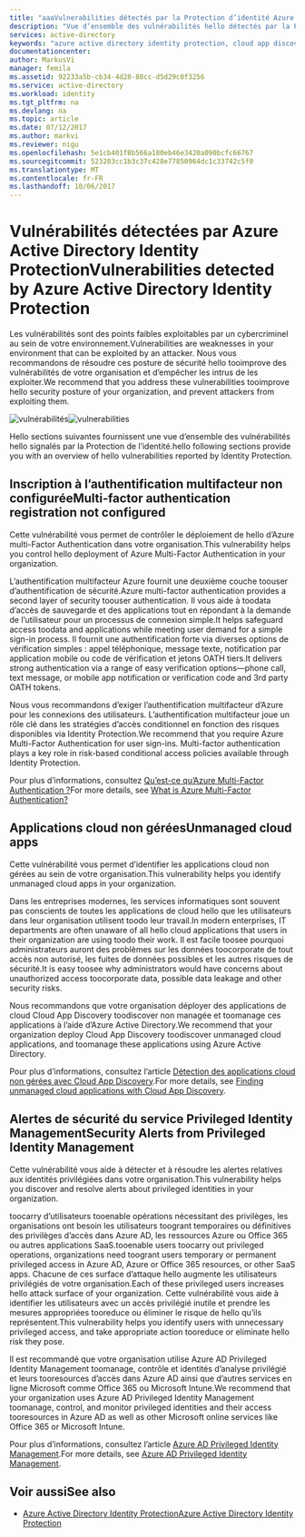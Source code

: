 ```yaml
---
title: "aaaVulnerabilities détectés par la Protection d’identité Azure Active Directory | Documents Microsoft"
description: "Vue d’ensemble des vulnérabilités hello détectés par la Protection d’identité Azure Active Directory."
services: active-directory
keywords: "azure active directory identity protection, cloud app discovery, gestion d’applications, sécurité, risque, niveau de risque, vulnérabilité, stratégie de sécurité"
documentationcenter: 
author: MarkusVi
manager: femila
ms.assetid: 92233a5b-cb34-4d28-88cc-d5d29c0f3256
ms.service: active-directory
ms.workload: identity
ms.tgt_pltfrm: na
ms.devlang: na
ms.topic: article
ms.date: 07/12/2017
ms.author: markvi
ms.reviewer: nigu
ms.openlocfilehash: 5e1cb401f8b566a180eb46e3420a090bcfc66767
ms.sourcegitcommit: 523283cc1b3c37c428e77850964dc1c33742c5f0
ms.translationtype: MT
ms.contentlocale: fr-FR
ms.lasthandoff: 10/06/2017
---
```

# <a name="vulnerabilities-detected-by-azure-active-directory-identity-protection"></a><span data-ttu-id="68b2d-104">Vulnérabilités détectées par Azure Active Directory Identity Protection</span><span class="sxs-lookup"><span data-stu-id="68b2d-104">Vulnerabilities detected by Azure Active Directory Identity Protection</span></span>
<span data-ttu-id="68b2d-105">Les vulnérabilités sont des points faibles exploitables par un cybercriminel au sein de votre environnement.</span><span class="sxs-lookup"><span data-stu-id="68b2d-105">Vulnerabilities are weaknesses in your environment that can be exploited by an attacker.</span></span> <span data-ttu-id="68b2d-106">Nous vous recommandons de résoudre ces posture de sécurité hello tooimprove des vulnérabilités de votre organisation et d’empêcher les intrus de les exploiter.</span><span class="sxs-lookup"><span data-stu-id="68b2d-106">We recommend that you address these vulnerabilities tooimprove hello security posture of your organization, and prevent attackers from exploiting them.</span></span>


<span data-ttu-id="68b2d-107">![vulnérabilités](./media/active-directory-identityprotection-vulnerabilities/101.png "vulnérabilités")</span><span class="sxs-lookup"><span data-stu-id="68b2d-107">![vulnerabilities](./media/active-directory-identityprotection-vulnerabilities/101.png "vulnerabilities")</span></span>



<span data-ttu-id="68b2d-108">Hello sections suivantes fournissent une vue d’ensemble des vulnérabilités hello signalés par la Protection de l’identité.</span><span class="sxs-lookup"><span data-stu-id="68b2d-108">hello following sections provide you with an overview of hello vulnerabilities reported by Identity Protection.</span></span>

## <a name="multi-factor-authentication-registration-not-configured"></a><span data-ttu-id="68b2d-109">Inscription à l’authentification multifacteur non configurée</span><span class="sxs-lookup"><span data-stu-id="68b2d-109">Multi-factor authentication registration not configured</span></span>
<span data-ttu-id="68b2d-110">Cette vulnérabilité vous permet de contrôler le déploiement de hello d’Azure multi-Factor Authentication dans votre organisation.</span><span class="sxs-lookup"><span data-stu-id="68b2d-110">This vulnerability helps you control hello deployment of Azure Multi-Factor Authentication in your organization.</span></span> 

<span data-ttu-id="68b2d-111">L’authentification multifacteur Azure fournit une deuxième couche toouser d’authentification de sécurité.</span><span class="sxs-lookup"><span data-stu-id="68b2d-111">Azure multi-factor authentication provides a second layer of security toouser authentication.</span></span> <span data-ttu-id="68b2d-112">Il vous aide à toodata d’accès de sauvegarde et des applications tout en répondant à la demande de l’utilisateur pour un processus de connexion simple.</span><span class="sxs-lookup"><span data-stu-id="68b2d-112">It helps safeguard access toodata and applications while meeting user demand for a simple sign-in process.</span></span> <span data-ttu-id="68b2d-113">Il fournit une authentification forte via diverses options de vérification simples : appel téléphonique, message texte, notification par application mobile ou code de vérification et jetons OATH tiers.</span><span class="sxs-lookup"><span data-stu-id="68b2d-113">It delivers strong authentication via a range of easy verification options—phone call, text message, or mobile app notification or verification code and 3rd party OATH tokens.</span></span>

<span data-ttu-id="68b2d-114">Nous vous recommandons d’exiger l’authentification multifacteur d’Azure pour les connexions des utilisateurs. L’authentification multifacteur joue un rôle clé dans les stratégies d’accès conditionnel en fonction des risques disponibles via Identity Protection.</span><span class="sxs-lookup"><span data-stu-id="68b2d-114">We recommend that you require Azure Multi-Factor Authentication for user sign-ins. Multi-factor authentication plays a key role in risk-based conditional access policies available through Identity Protection.</span></span>

<span data-ttu-id="68b2d-115">Pour plus d’informations, consultez [Qu’est-ce qu’Azure Multi-Factor Authentication ?](../multi-factor-authentication/multi-factor-authentication.md)</span><span class="sxs-lookup"><span data-stu-id="68b2d-115">For more details, see [What is Azure Multi-Factor Authentication?](../multi-factor-authentication/multi-factor-authentication.md)</span></span>

## <a name="unmanaged-cloud-apps"></a><span data-ttu-id="68b2d-116">Applications cloud non gérées</span><span class="sxs-lookup"><span data-stu-id="68b2d-116">Unmanaged cloud apps</span></span>
<span data-ttu-id="68b2d-117">Cette vulnérabilité vous permet d’identifier les applications cloud non gérées au sein de votre organisation.</span><span class="sxs-lookup"><span data-stu-id="68b2d-117">This vulnerability helps you identify unmanaged cloud apps in your organization.</span></span>

<span data-ttu-id="68b2d-118">Dans les entreprises modernes, les services informatiques sont souvent pas conscients de toutes les applications de cloud hello que les utilisateurs dans leur organisation utilisent toodo leur travail.</span><span class="sxs-lookup"><span data-stu-id="68b2d-118">In modern enterprises, IT departments are often unaware of all hello cloud applications that users in their organization are using toodo their work.</span></span> <span data-ttu-id="68b2d-119">Il est facile toosee pourquoi administrateurs auront des problèmes sur les données toocorporate de tout accès non autorisé, les fuites de données possibles et les autres risques de sécurité.</span><span class="sxs-lookup"><span data-stu-id="68b2d-119">It is easy toosee why administrators would have concerns about unauthorized access toocorporate data, possible data leakage and other security risks.</span></span> 

<span data-ttu-id="68b2d-120">Nous recommandons que votre organisation déployer des applications de cloud Cloud App Discovery toodiscover non managée et toomanage ces applications à l’aide d’Azure Active Directory.</span><span class="sxs-lookup"><span data-stu-id="68b2d-120">We recommend that your organization deploy Cloud App Discovery toodiscover unmanaged cloud applications, and toomanage these applications using Azure Active Directory.</span></span>

<span data-ttu-id="68b2d-121">Pour plus d’informations, consultez l’article [Détection des applications cloud non gérées avec Cloud App Discovery](active-directory-cloudappdiscovery-whatis.md).</span><span class="sxs-lookup"><span data-stu-id="68b2d-121">For more details, see [Finding unmanaged cloud applications with Cloud App Discovery](active-directory-cloudappdiscovery-whatis.md).</span></span>

## <a name="security-alerts-from-privileged-identity-management"></a><span data-ttu-id="68b2d-122">Alertes de sécurité du service Privileged Identity Management</span><span class="sxs-lookup"><span data-stu-id="68b2d-122">Security Alerts from Privileged Identity Management</span></span>
<span data-ttu-id="68b2d-123">Cette vulnérabilité vous aide à détecter et à résoudre les alertes relatives aux identités privilégiées dans votre organisation.</span><span class="sxs-lookup"><span data-stu-id="68b2d-123">This vulnerability helps you discover and resolve alerts about privileged identities in your organization.</span></span>  

<span data-ttu-id="68b2d-124">toocarry d’utilisateurs tooenable opérations nécessitant des privilèges, les organisations ont besoin les utilisateurs toogrant temporaires ou définitives des privilèges d’accès dans Azure AD, les ressources Azure ou Office 365 ou autres applications SaaS.</span><span class="sxs-lookup"><span data-stu-id="68b2d-124">tooenable users toocarry out privileged operations, organizations need toogrant users temporary or permanent privileged access in Azure AD, Azure or Office 365 resources, or other SaaS apps.</span></span> <span data-ttu-id="68b2d-125">Chacune de ces surface d’attaque hello augmente les utilisateurs privilégiés de votre organisation.</span><span class="sxs-lookup"><span data-stu-id="68b2d-125">Each of these privileged users increases hello attack surface of your organization.</span></span> <span data-ttu-id="68b2d-126">Cette vulnérabilité vous aide à identifier les utilisateurs avec un accès privilégié inutile et prendre les mesures appropriées tooreduce ou éliminer le risque de hello qu’ils représentent.</span><span class="sxs-lookup"><span data-stu-id="68b2d-126">This vulnerability helps you identify users with unnecessary privileged access, and take appropriate action tooreduce or eliminate hello risk they pose.</span></span> 

<span data-ttu-id="68b2d-127">Il est recommandé que votre organisation utilise Azure AD Privileged Identity Management toomanage, contrôle et identités d’analyse privilégié et leurs tooresources d’accès dans Azure AD ainsi que d’autres services en ligne Microsoft comme Office 365 ou Microsoft Intune.</span><span class="sxs-lookup"><span data-stu-id="68b2d-127">We recommend that your organization uses Azure AD Privileged Identity Management toomanage, control, and monitor privileged identities and their access tooresources in Azure AD as well as other Microsoft online services like Office 365 or Microsoft Intune.</span></span>

<span data-ttu-id="68b2d-128">Pour plus d’informations, consultez l’article [Azure AD Privileged Identity Management](active-directory-privileged-identity-management-configure.md).</span><span class="sxs-lookup"><span data-stu-id="68b2d-128">For more details, see [Azure AD Privileged Identity Management](active-directory-privileged-identity-management-configure.md).</span></span> 

## <a name="see-also"></a><span data-ttu-id="68b2d-129">Voir aussi</span><span class="sxs-lookup"><span data-stu-id="68b2d-129">See also</span></span>
* [<span data-ttu-id="68b2d-130">Azure Active Directory Identity Protection</span><span class="sxs-lookup"><span data-stu-id="68b2d-130">Azure Active Directory Identity Protection</span></span>](active-directory-identityprotection.md)

